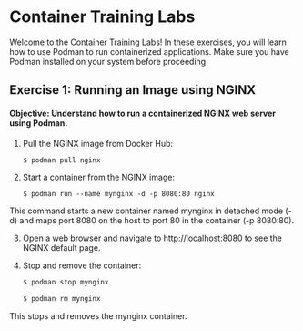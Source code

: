 # Container Training Labs

Welcome to the Container Training Labs! In these exercises, you will learn how to use Podman to run containerized applications. Make sure you have Podman installed on your system before proceeding.

## Exercise 1: Running an Image using NGINX

#### Objective: Understand how to run a containerized NGINX web server using Podman.

1. Pull the NGINX image from Docker Hub:
   ```bash
   $ podman pull nginx
   ```
2. Start a container from the NGINX image:
   ```bas
   $ podman run --name mynginx -d -p 8080:80 nginx
   ```
This command starts a new container named mynginx in detached mode (-d) and maps port 8080 on the host to port 80 in the container (-p 8080:80).

3. Open a web browser and navigate to http://localhost:8080 to see the NGINX default page.

4. Stop and remove the container:
   ```bash
   $ podman stop mynginx

   $ podman rm mynginx
   ```
This stops and removes the mynginx container.
